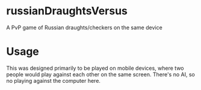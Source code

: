 # russianDraughtsVersus
A PvP game of Russian draughts/checkers on the same device

# Usage
This was designed primarily to be played on mobile devices, where two people would play against each other on the same screen. There's no AI, so no playing against the computer here.
